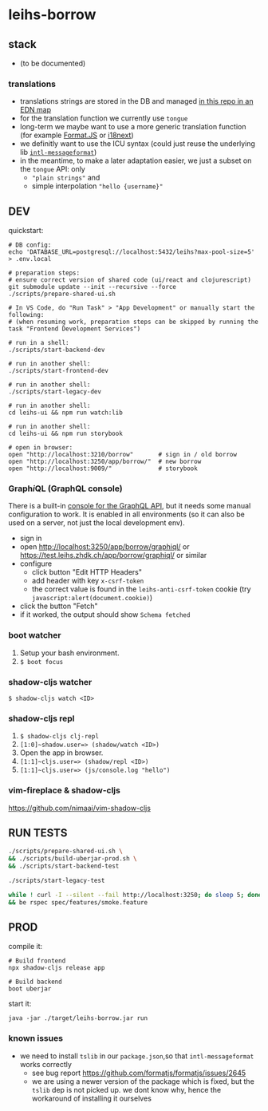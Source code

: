 # leihs-borrow

## stack

- (to be documented)

### translations

- translations strings are stored in the DB and managed [in this repo in an EDN map](src/server/leihs/borrow/resources/translations/definitions.clj)
- for the translation function we currently use `tongue`
- long-term we maybe want to use a more generic translation function (for example [Format.JS](https://formatjs.io/docs/core-concepts/icu-syntax) or [i18next](https://www.i18next.com/translation-function/essentials))
- we definitly want to use the ICU syntax (could just reuse the underlying lib [`intl-messageformat`](https://formatjs.io/docs/intl-messageformat/))
- in the meantime, to make a later adaptation easier, we just a subset on the `tongue` API: only
  - `"plain strings"` and
  - simple interpolation `"hello {username}"`

## DEV

quickstart:

```shell
# DB config:
echo 'DATABASE_URL=postgresql://localhost:5432/leihs?max-pool-size=5' > .env.local

# preparation steps:
# ensure correct version of shared code (ui/react and clojurescript)
git submodule update --init --recursive --force
./scripts/prepare-shared-ui.sh

# In VS Code, do "Run Task" > "App Development" or manually start the following:
# (when resuming work, preparation steps can be skipped by running the task "Frontend Development Services")

# run in a shell:
./scripts/start-backend-dev

# run in another shell:
./scripts/start-frontend-dev

# run in another shell:
./scripts/start-legacy-dev

# run in another shell:
cd leihs-ui && npm run watch:lib

# run in another shell:
cd leihs-ui && npm run storybook

# open in browser:
open "http://localhost:3210/borrow"       # sign in / old borrow
open "http://localhost:3250/app/borrow/"  # new borrow
open "http://localhost:9009/"             # storybook
```

### Graph*i*QL (GraphQL console)

There is a built-in [console for the GraphQL API](https://github.com/graphql/graphiql/blob/main/packages/graphiql/README.md), but it needs some manual configuration to work.
It is enabled in all environments (so it can also be used on a server, not just the local development env).

- sign in
- open <http://localhost:3250/app/borrow/graphiql/> or <https://test.leihs.zhdk.ch/app/borrow/graphiql/> or similar
- configure
  - click button "Edit HTTP Headers"
  - add header with key `x-csrf-token`
  - the correct value is found in the `leihs-anti-csrf-token` cookie (try `javascript:alert(document.cookie)`)
- click the button "Fetch"
- if it worked, the output should show `Schema fetched`

### boot watcher

1. Setup your bash environment.
2. `$ boot focus`

### shadow-cljs watcher

`$ shadow-cljs watch <ID>`

### shadow-cljs repl

1. `$ shadow-cljs clj-repl`
2. `[1:0]~shadow.user=> (shadow/watch <ID>)`
3. Open the app in browser.
4. `[1:1]~cljs.user=> (shadow/repl <ID>)`
5. `[1:1]~cljs.user=> (js/console.log "hello")`

### vim-fireplace & shadow-cljs

https://github.com/nimaai/vim-shadow-cljs

## RUN TESTS

```bash
./scripts/prepare-shared-ui.sh \
&& ./scripts/build-uberjar-prod.sh \
&& ./scripts/start-backend-test
```

```bash
./scripts/start-legacy-test
```

```bash
while ! curl -I --silent --fail http://localhost:3250; do sleep 5; done \
&& be rspec spec/features/smoke.feature
```

## PROD

compile it:

```shell
# Build frontend
npx shadow-cljs release app

# Build backend
boot uberjar
```

start it:

```shell
java -jar ./target/leihs-borrow.jar run
```

### known issues

- we need to install `tslib` in our `package.json`,so that `intl-messageformat` works correctly
  - see bug report https://github.com/formatjs/formatjs/issues/2645
  - we are using a newer version of the package which is fixed, but the `tslib` dep is not picked up. we dont know why, hence the workaround of installing it ourselves
